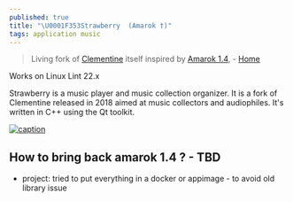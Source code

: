 ```yaml
---
published: true
title: "\U0001F353Strawberry  (Amarok †)"
tags: application music
---
```

> Living fork of [Clementine](https://www.clementine-player.org/) itself inspired by [Amarok 1.4](https://amarok.kde.org/), - [Home](https://github.com/strawberrymusicplayer/strawberry#strawberry-strawberry-music-player-)

Works on Linux Lint 22.x

Strawberry is a music player and music collection organizer. It is a fork of Clementine released in 2018 aimed at music collectors and audiophiles. It's written in C++ using the Qt toolkit.

[![caption](https://raw.githubusercontent.com/strawberrymusicplayer/strawberry/master/data/screenshot/screenshot.png)](https://github.com/strawberrymusicplayer/strawberry#strawberry-strawberry-music-player-)


## How to bring back amarok 1.4 ? - TBD

- project: tried to put everything in a docker or appimage - to avoid old library issue
